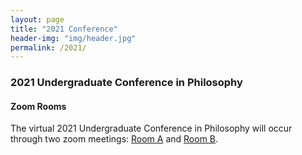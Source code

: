 ```yaml
---
layout: page
title: "2021 Conference"
header-img: "img/header.jpg"
permalink: /2021/
---
```


<div class="container">
  <div class="col-sm-9 col-xs-12">
    <div>
      <h3 class="home-h3">2021 Undergraduate Conference in Philosophy</h3>
    </div>
    <div>
      <h4 class="zoom room">Zoom Rooms</h4>
      <p class="text-small">The virtual 2021 Undergraduate Conference in Philosophy will occur through two zoom meetings:
        <a href="https://emich.zoom.us/j/87084883340" target="_blank">Room A</a> and
        <a href="https://emich.zoom.us/j/89305848150">Room B</a>.
      </p>
    </div>
  </div>
</div>
     
